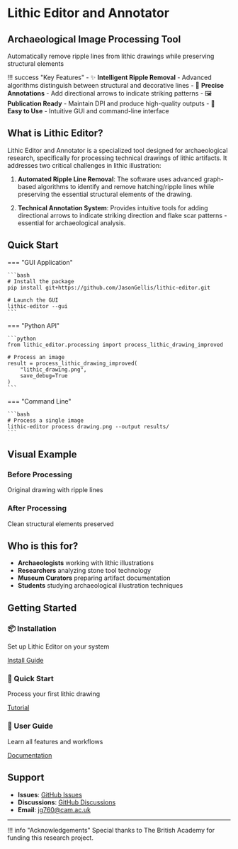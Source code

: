 # Lithic Editor and Annotator

<div class="hero-section">
  <h2>Archaeological Image Processing Tool</h2>
  <p>Automatically remove ripple lines from lithic drawings while preserving structural elements</p>
</div>

!!! success "Key Features"
    - ✨ **Intelligent Ripple Removal** - Advanced algorithms distinguish between structural and decorative lines
    - 🎯 **Precise Annotations** - Add directional arrows to indicate striking patterns
    - 🖼️ **Publication Ready** - Maintain DPI and produce high-quality outputs
    - 🚀 **Easy to Use** - Intuitive GUI and command-line interface

## What is Lithic Editor?

Lithic Editor and Annotator is a specialized tool designed for archaeological research, specifically for processing technical drawings of lithic artifacts. It addresses two critical challenges in lithic illustration:

1. **Automated Ripple Line Removal**: The software uses advanced graph-based algorithms to identify and remove hatching/ripple lines while preserving the essential structural elements of the drawing.

2. **Technical Annotation System**: Provides intuitive tools for adding directional arrows to indicate striking direction and flake scar patterns - essential for archaeological analysis.

## Quick Start

=== "GUI Application"

    ```bash
    # Install the package
    pip install git+https://github.com/JasonGellis/lithic-editor.git
    
    # Launch the GUI
    lithic-editor --gui
    ```

=== "Python API"

    ```python
    from lithic_editor.processing import process_lithic_drawing_improved
    
    # Process an image
    result = process_lithic_drawing_improved(
        "lithic_drawing.png",
        save_debug=True
    )
    ```

=== "Command Line"

    ```bash
    # Process a single image
    lithic-editor process drawing.png --output results/
    ```

## Visual Example

<div class="comparison-container">
  <div class="before-after">
    <div class="image-box">
      <h3>Before Processing</h3>
      <p>Original drawing with ripple lines</p>
      <!-- Add your before image here -->
    </div>
    <div class="image-box">
      <h3>After Processing</h3>
      <p>Clean structural elements preserved</p>
      <!-- Add your after image here -->
    </div>
  </div>
</div>

## Who is this for?

- **Archaeologists** working with lithic illustrations
- **Researchers** analyzing stone tool technology
- **Museum Curators** preparing artifact documentation
- **Students** studying archaeological illustration techniques

## Getting Started

<div class="card-grid">
  <div class="card">
    <h3>📦 Installation</h3>
    <p>Set up Lithic Editor on your system</p>
    <a href="getting-started/installation/" class="md-button">Install Guide</a>
  </div>
  
  <div class="card">
    <h3>🚀 Quick Start</h3>
    <p>Process your first lithic drawing</p>
    <a href="getting-started/quickstart/" class="md-button">Tutorial</a>
  </div>
  
  <div class="card">
    <h3>📖 User Guide</h3>
    <p>Learn all features and workflows</p>
    <a href="user-guide/overview/" class="md-button">Documentation</a>
  </div>
</div>

## Support

- **Issues**: [GitHub Issues](https://github.com/JasonGellis/lithic-editor/issues)
- **Discussions**: [GitHub Discussions](https://github.com/JasonGellis/lithic-editor/discussions)
- **Email**: jg760@cam.ac.uk

---

!!! info "Acknowledgements"
    Special thanks to The British Academy for funding this research project.